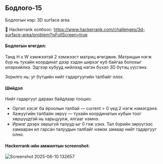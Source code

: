 ## Бодлого-15
Бодлогын нэр: 3D surface area

🔗 Hackerrank холбоос: https://www.hackerrank.com/challenges/3d-surface-area/problem?isFullScreen=true

#### Бодлогын өгөгдөл:
Танд H x W хэмжээтэй 2 хэмжээст матриц өгөгдөнө. Матрицын нэгж бүр нь тухайн координат дээр хэдэн ширхэг куб байгаа болохыг илэрхийлнэ. Эдгээр кубууд нийлээд нэгэн бүхэл 3D бүтэц үүсгэнэ.

Зорилго нь: уг бүтцийн нийт гадаргуугийн талбайг олох.

#### Шийдэл
Нийт гадаргууг дараах байдлаар тооцно:
- Оргил хэсэг ба ёроолын талбай — current > 0 үед 2 нэгж нэмэгдэнэ.
- Хажуугийн талбайн зөрүү — тухайн координатын кубын тоог хөршүүдтэй нь харьцуулж, ялгааг нэмнэ.
- Ирмэг дээрх хөршгүй талууд-ыг 0 гэж үзнэ.
Тал бүрийн зөрүүгээс хамааран ил гарсан талуудын талбайг нэмэх замаар нийт гадаргууг олно.

#### Hackerrank-ийн амжилтын screenshot:
![Screenshot 2025-06-10 132657](https://github.com/user-attachments/assets/b74925b5-3cb0-40b5-bd3b-78ed90eb0e0f)
